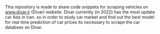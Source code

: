 This repository is made to share code snippets for scraping vehicles on www.divar.ir (Divar) website. Divar currently (in 2022) has the most update car Ads in Iran. so in 
order to study car market and find out the best model for real time prediction of car prices its necessary to scrape the car databses on Divar.
